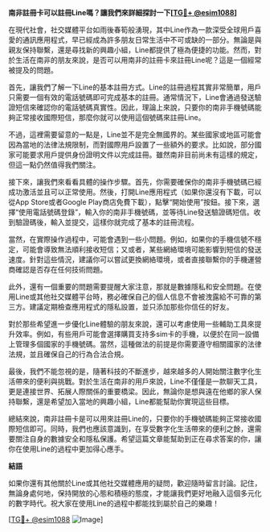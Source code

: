 **南非註冊卡可以註冊Line嗎？讓我們來詳細探討一下[[TG💪+ @esim1088](https://t.me/s/esim1088)]**

在現代社會，社交媒體平台如雨後春筍般湧現，其中Line作為一款深受全球用戶喜愛的通訊應用程式，早已經成為許多朋友日常生活中不可或缺的一部分。無論是與親友保持聯繫，還是尋找新的興趣小組，Line都提供了極為便捷的功能。然而，對於生活在南非的朋友來說，是否可以用南非的註冊卡來註冊Line呢？這是一個經常被提及的問題。

首先，讓我們了解一下Line的基本註冊方式。Line的註冊過程其實非常簡單，用戶只需要一個有效的電話號碼即可完成基本的註冊。通常情況下，Line會通過發送驗證短信來確認你的電話號碼真實性。因此，理論上來說，只要你的南非手機號碼能夠正常接收國際短信，那麼你就可以使用這個號碼來註冊Line。

不過，這裡需要留意的一點是，Line並不是完全無國界的。某些國家或地區可能會因為當地的法律法規限制，而對國際用戶設置了一些額外的要求。比如說，部分國家可能要求用戶提供身份證明文件以完成註冊。雖然南非目前尚未有這樣的規定，但這一點仍然值得我們關注。

接下來，讓我們來看看具體的操作步驟。首先，你需要確保你的南非手機號碼已經成功激活並且可以正常使用。然後，打開Line應用程式（如果你還沒有下載，可以從App Store或者Google Play商店免費下載），點擊“開始使用”按鈕。接下來，選擇“使用電話號碼登錄”，輸入你的南非手機號碼，並等待Line發送驗證碼短信。收到驗證碼後，輸入並提交，這樣你就完成了基本的註冊流程。

當然，在實際操作過程中，可能會遇到一些小問題。例如，如果你的手機信號不穩定，可能會導致無法順利接收短信；又或者，某些網絡環境可能影響到短信的發送速度。針對這些情況，建議你可以嘗試更換網絡環境，或者直接聯繫你的手機運營商確認是否存在任何技術問題。

此外，還有一個重要的問題需要提醒大家注意，那就是數據隱私和安全問題。在使用Line或其他社交媒體平台時，務必確保自己的個人信息不會被洩露給不可靠的第三方。建議定期檢查應用程式的隱私設置，並只添加那些你信任的好友。

對於那些希望進一步優化Line體驗的朋友來說，還可以考慮使用一些輔助工具來提升效率。例如，有些用戶可能會選擇購買支持多sim卡的手機，以便於在同一設備上管理多個國家的手機號碼。當然，這種做法的前提是你需要遵守相關國家的法律法規，並且確保自己的行為合法合規。

最後，我們不能忽視的是，隨著科技的不斷進步，越來越多的人開始關注數字化生活帶來的便利與挑戰。對於生活在南非的用戶來說，Line不僅僅是一款聊天工具，更是連接世界、拓展人際關係的重要橋梁。因此，無論你是想與遠在他鄉的家人保持聯繫，還是希望加入當地的興趣小組，Line都能幫助你實現這些目標。

總結來說，南非註冊卡是可以用來註冊Line的，只要你的手機號碼能夠正常接收國際短信即可。同時，我們也應該意識到，在享受數字化生活帶來的便利之餘，還需要關注自身的數據安全和隱私保護。希望這篇文章能幫助到正在尋求答案的你，讓你在使用Line的過程中更加得心應手。

**結語**

如果你還有其他關於Line或其他社交媒體應用的疑問，歡迎隨時留言討論。記住，無論身處何地，保持開放的心態和積極的態度，才能讓我們更好地融入這個多元化的數字時代。祝大家在使用Line的過程中都能找到屬於自己的樂趣！

[[TG💪+ @esim1088](https://t.me/s/esim1088) ![Image](https://i.postimg.cc/4NQfJmqS/Snipaste-2025-05-13-00-14-12.png)]